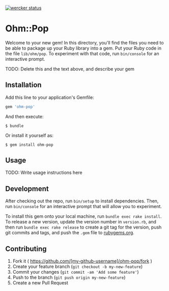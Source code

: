 [![wercker
status](https://app.wercker.com/status/2a15e93654b2ff7d6ee34782791addeb/m/master
"wercker
status")](https://app.wercker.com/project/bykey/2a15e93654b2ff7d6ee34782791addeb)

# Ohm::Pop

Welcome to your new gem! In this directory, you'll find the files you need to be able to package up your Ruby library into a gem. Put your Ruby code in the file `lib/ohm/pop`. To experiment with that code, run `bin/console` for an interactive prompt.

TODO: Delete this and the text above, and describe your gem

## Installation

Add this line to your application's Gemfile:

```ruby
gem 'ohm-pop'
```

And then execute:

    $ bundle

Or install it yourself as:

    $ gem install ohm-pop

## Usage

TODO: Write usage instructions here

## Development

After checking out the repo, run `bin/setup` to install dependencies. Then, run `bin/console` for an interactive prompt that will allow you to experiment.

To install this gem onto your local machine, run `bundle exec rake install`. To release a new version, update the version number in `version.rb`, and then run `bundle exec rake release` to create a git tag for the version, push git commits and tags, and push the `.gem` file to [rubygems.org](https://rubygems.org).

## Contributing

1. Fork it ( https://github.com/[my-github-username]/ohm-pop/fork )
2. Create your feature branch (`git checkout -b my-new-feature`)
3. Commit your changes (`git commit -am 'Add some feature'`)
4. Push to the branch (`git push origin my-new-feature`)
5. Create a new Pull Request
